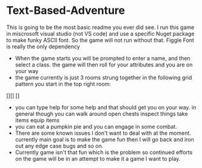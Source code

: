 # Text-Based-Adventure

This is going to be the most basic readme you ever did see.
I run this game in miscrosoft visual studio (not VS code) and use a specific Nuget package to make funky ASCII font.
So the game will not run without that. 
Figgle Font is really the only dependency

* When the game starts you will be prompted to enter a name, and then select a class. the game will then roll for your attributes and you are on your way
* the game currently is just 3 rooms strung together in the following grid pattern you start in the top right room:

[][]
[]

* you can type help for some help and that should get you on your way. in general though you can walk around open chests inspect things take items equip items
* you can eat a pumpkin pie and you can engage in some combat.
* There are some known issues I don't want to deal with at the moment. currently main goal is to make the game fun then I will go back and iron out any edge case bugs and so on.
* Currently game isn't that fun which is the problem so continued efforts on the game will be in an attempt to make it a game I want to play.
